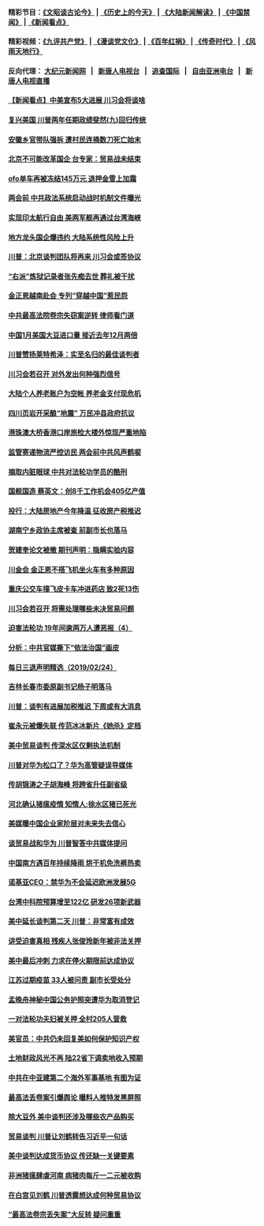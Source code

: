 #### 精彩节目：[《文昭谈古论今》](http://155.138.205.71/wenzhao) | [《历史上的今天》](http://155.138.205.71/today-in-history) | [《大陆新闻解读》](http://155.138.205.71/ntdtv-comedy) | [《中国禁闻》](http://155.138.205.71/ntdtv-news) | [《新闻看点》](http://155.138.205.71/news-insight) 

 #### 精彩视频：[《九评共产党》](http://155.138.205.71:10000/videos/jiuping) | [《漫谈党文化》](http://155.138.205.71:10000/videos/mtdwh) | [《百年红祸》](http://155.138.205.71:10000/videos/bnhh) | [《传奇时代》](http://155.138.205.71:10000/videos/legend) | [《风雨天地行》](http://155.138.205.71:10000/videos/fytdx) 

 #### 反向代理： [大纪元新闻网](http://155.138.205.71:10080/) &nbsp;&nbsp;|&nbsp;&nbsp; [新唐人电视台](http://155.138.205.71:8000/) &nbsp;&nbsp;|&nbsp;&nbsp; [追查国际](http://155.138.205.71:10010/) &nbsp;&nbsp;|&nbsp;&nbsp; [自由亚洲电台](http://155.138.205.71:9800/) &nbsp;&nbsp;|&nbsp;&nbsp; [新唐人电视直播](http://155.138.205.71/) 

#### [【新闻看点】中美宣布5大进展 川习会将谈啥](../pages/nsc413/n11070211.md?t=02252137) 

#### [复兴美国 川普两年任期政绩斐然(九)回归传统](../pages/nsc413/n11070436.md?t=02252137) 

#### [安徽乡官带队强拆 遭村民连捅数刀死亡始末](../pages/nsc413/n11070507.md?t=02252137) 

#### [北京不可能改革国企 台专家：贸易战未结束](../pages/nsc413/n11069169.md?t=02252137) 

#### [ofo单车再被冻结145万元 退押金雪上加霜](../pages/nsc413/n11070303.md?t=02252137) 

#### [两会前 中共政法系统启动战时机制文件曝光](../pages/nsc413/n11070506.md?t=02252137) 

#### [实现印太航行自由 美两军舰再通过台湾海峡](../pages/nsc413/n11070537.md?t=02252137) 

#### [地方龙头国企爆违约 大陆系统性风险上升](../pages/nsc413/n11069257.md?t=02252137) 

#### [川普：北京谈判团队将再来 川习会或签协议](../pages/nsc413/n11070466.md?t=02252137) 

#### [“右派”炼狱记录者张先痴去世 葬礼被干扰](../pages/nsc413/n11070269.md?t=02252137) 

#### [金正恩越南赴会 专列“穿越中国”惹民怨](../pages/nsc413/n11070258.md?t=02252137) 

#### [中共最高法院卷宗失窃案逆转 律师看门道](../pages/nsc413/n11070216.md?t=02252137) 

#### [中国1月美国大豆进口量 接近去年12月两倍](../pages/nsc413/n11070226.md?t=02252137) 

#### [川普赞扬莱特希泽：实至名归的最佳谈判者](../pages/nsc413/n11070224.md?t=02252137) 

#### [川习会若召开 对外发出何种强烈信号](../pages/nsc413/n11070028.md?t=02252137) 

#### [大陆个人养老账户为空帐 养老金支付现危机](../pages/nsc413/n11068522.md?t=02252137) 

#### [四川页岩开采酿“地震” 万民冲县政府抗议](../pages/nsc413/n11069596.md?t=02252137) 


#### [港珠澳大桥香港口岸旅检大楼外惊现严重地陷](../pages/nsc413/n11069931.md?t=02252137) 

#### [监管寄递物流严控访民 两会前中共风声鹤唳](../pages/nsc413/n11069639.md?t=02252137) 

#### [摘取内脏眼球 中共对法轮功学员的酷刑](../pages/nsc413/n11016167.md?t=02252137) 

#### [国舰国造 蔡英文：创8千工作机会405亿产值](../pages/nsc413/n11069716.md?t=02252137) 

#### [投行：大陆房地产今年降温 征收房产税推迟](../pages/nsc413/n11069207.md?t=02252137) 

#### [湖南宁乡政协主席被查 前副市长也落马](../pages/nsc413/n11068610.md?t=02252137) 

#### [贺建奎论文被撤 期刊声明：隐瞒实验内容](../pages/nsc413/n11068771.md?t=02252137) 

#### [川金会 金正恩不搭飞机坐火车有多种原因](../pages/nsc413/n11068839.md?t=02252137) 

#### [重庆公交车撞飞皮卡车冲进药店 致2死13伤](../pages/nsc413/n11068855.md?t=02252137) 

#### [川习会若召开 将需处理哪些未决贸易问题](../pages/nsc413/n11068777.md?t=02252137) 

#### [迫害法轮功 19年间逾两万人遭恶报（4）](../pages/nsc413/n11068299.md?t=02252137) 

#### [分析：中共官媒撕下“依法治国”画皮](../pages/nsc413/n11065889.md?t=02252137) 

#### [每日三退声明精选（2019/02/24）](../pages/nsc413/n11068887.md?t=02252137) 

#### [吉林长春市委原副书记杨子明落马](../pages/nsc413/n11068719.md?t=02252137) 

#### [川普：谈判有进展加税推迟 下周或有大消息](../pages/nsc413/n11068463.md?t=02252137) 

#### [崔永元被爆失联 传范冰冰新片《她杀》定档](../pages/nsc413/n11068088.md?t=02252137) 

#### [美中贸易谈判 传深水区仅剩执法机制](../pages/nsc413/n11068455.md?t=02252137) 

#### [川普对华为松口了？华为高管疑误导媒体](../pages/nsc413/n11068381.md?t=02252137) 

#### [传胡锦涛之子胡海峰 将跨省升任副省级](../pages/nsc413/n11068392.md?t=02252137) 

#### [河北确认猪瘟疫情 知情人:徐水区猪已死光](../pages/nsc413/n11068355.md?t=02252137) 

#### [美媒曝中国企业家阶层对未来失去信心](../pages/nsc413/n11068314.md?t=02252137) 

#### [谈贸易战和华为 川普智答中共媒体提问](../pages/nsc413/n11068311.md?t=02252137) 

#### [中国南方遇百年持续降雨 烘干机免洗裤热卖](../pages/nsc413/n11068176.md?t=02252137) 

#### [诺基亚CEO：禁华为不会延迟欧洲发展5G](../pages/nsc413/n11068199.md?t=02252137) 

#### [台湾中科院预算增至122亿 研发26项新武器](../pages/nsc413/n11068229.md?t=02252137) 

#### [美中延长谈判第二天 川普：非常富有成效](../pages/nsc413/n11068121.md?t=02252137) 

#### [讲受迫害真相 残疾人张俊玲新年被非法关押](../pages/nsc413/n11067727.md?t=02252137) 

#### [美中最后冲刺 力求在停火期限前达成协议](../pages/nsc413/n11068045.md?t=02252137) 


#### [江苏过期疫苗 33人被问责 副市长受处分](../pages/nsc413/n11067735.md?t=02252137) 

#### [孟晚舟神秘中国公务护照突遭华为取消登记](../pages/nsc413/n11067366.md?t=02252137) 

#### [一对法轮功夫妇被关押 全村205人营救](../pages/nsc413/n11063860.md?t=02252137) 

#### [美官员：中共仍未回复美如何保护知识产权](../pages/nsc413/n11067418.md?t=02252137) 

#### [土地财政风光不再 陆22省下调卖地收入预期](../pages/nsc413/n11067179.md?t=02252137) 

#### [中共在中亚建第二个海外军事基地 有图为证](../pages/nsc413/n11067509.md?t=02252137) 

#### [最高法丢卷案引爆舆论 曝料人推特发黑屏照](../pages/nsc413/n11067110.md?t=02252137) 

#### [除大豆外 美中谈判还涉及哪些农产品购买](../pages/nsc413/n11067309.md?t=02252137) 

#### [贸易谈判 川普让刘鹤转告习近平一句话](../pages/nsc413/n11067213.md?t=02252137) 

#### [美中谈判达成货币协议 传还缺一关键要素](../pages/nsc413/n11066967.md?t=02252137) 

#### [非洲猪瘟肆虐河南 病猪肉每斤一二元被收购](../pages/nsc413/n11066004.md?t=02252137) 

#### [在白宫见刘鹤 川普透露想达成何种贸易协议](../pages/nsc413/n11066718.md?t=02252137) 

#### [“最高法卷宗丢失案”大反转 疑问重重](../pages/nsc413/n11066601.md?t=02252137) 

